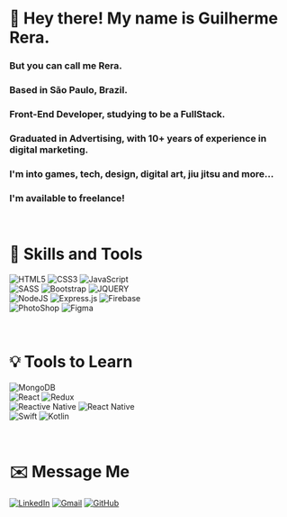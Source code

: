 # 👋 Hey there! My name is Guilherme Rera.
### But you can call me Rera.
### Based in São Paulo, Brazil.
### Front-End Developer, studying to be a FullStack.
### Graduated in Advertising, with 10+ years of experience in digital marketing.
### I'm into games, tech, design, digital art, jiu jitsu and more...
### I'm available to freelance!

<br>

# 🔧 Skills and Tools
 <img src="https://img.shields.io/badge/HTML5-E34F26?style=for-the-badge&logo=html5&logoColor=white" alt="HTML5"> <img src="https://img.shields.io/badge/CSS3-1572B6?style=for-the-badge&logo=css3&logoColor=white" ALT="CSS3"> <img src="https://img.shields.io/badge/JavaScript-F7DF1E?style=for-the-badge&logo=javascript&logoColor=black" alt="JavaScript"> 
 <br>
 ![SASS](https://img.shields.io/badge/SASS-hotpink.svg?style=for-the-badge&logo=SASS&logoColor=white)
 <img src="https://img.shields.io/badge/Bootstrap-563D7C?style=for-the-badge&logo=bootstrap&logoColor=white" alt="Bootstrap"> <img src="https://img.shields.io/badge/jQuery-0769AD?style=for-the-badge&logo=jquery&logoColor=white" alt="JQUERY"> 
 <br>
 <img src="https://img.shields.io/badge/Node.js-43853D?style=for-the-badge&logo=node.js&logoColor=white" alt="NodeJS"> ![Express.js](https://img.shields.io/badge/express.js-%23404d59.svg?style=for-the-badge&logo=express&logoColor=%2361DAFB) ![Firebase](https://img.shields.io/badge/firebase-%23039BE5.svg?style=for-the-badge&logo=firebase) 
 <br>
 <img src="https://img.shields.io/badge/Adobe%20Photoshop-31A8FF?style=for-the-badge&logo=Adobe%20Photoshop&logoColor=black" alt="PhotoShop"> ![Figma](https://img.shields.io/badge/figma-%23F24E1E.svg?style=for-the-badge&logo=figma&logoColor=white)

<br>

# 💡 Tools to Learn
<img src="https://img.shields.io/badge/MongoDB-4EA94B?style=for-the-badge&logo=mongodb&logoColor=white" alt="MongoDB"><br><img src="https://img.shields.io/badge/React-20232A?style=for-the-badge&logo=react&logoColor=61DAFB" alt="React"> <img src="https://img.shields.io/badge/redux-%23593d88.svg?style=for-the-badge&logo=redux&logoColor=white" alt="Redux"><br><img src="https://img.shields.io/badge/React_Native-20232A?style=for-the-badge&logo=react&logoColor=61DAFB" alt="Reactive Native"> <img src="https://img.shields.io/badge/Flutter-%2302569B.svg?style=for-the-badge&logo=Flutter&logoColor=white" alt="React Native"><br><img src="https://img.shields.io/badge/swift-%23FA7343.svg?style=for-the-badge&logo=swift&logoColor=white" alt="Swift"> <img src="https://img.shields.io/badge/kotlin-%230095D5.svg?style=for-the-badge&logo=kotlin&logoColor=white" alt="Kotlin">

<br>

# ✉️ Message Me
[![LinkedIn](https://img.shields.io/badge/LinkedIn-0077B5?style=for-the-badge&logo=linkedin&logoColor=white)](https://www.linkedin.com/in/guilhermerera) [![Gmail](https://img.shields.io/badge/Gmail-D14836?style=for-the-badge&logo=gmail&logoColor=white)](mailto:hello@rera.dev) [![GitHub](https://img.shields.io/github/followers/guilhermerera.svg?style=social&label=Follow&maxAge=2592000)](https://github.com/guilhermerera)
